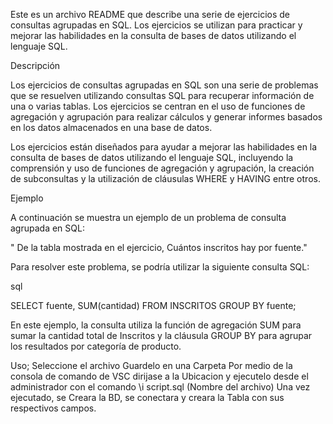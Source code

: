 Este es un archivo README que describe una serie de ejercicios de consultas agrupadas en SQL. Los ejercicios se utilizan para practicar y mejorar las habilidades en la consulta de bases de datos utilizando el lenguaje SQL.

Descripción

Los ejercicios de consultas agrupadas en SQL son una serie de problemas que se resuelven utilizando consultas SQL para recuperar información de una o varias tablas. Los ejercicios se centran en el uso de funciones de agregación y agrupación para realizar cálculos y generar informes basados en los datos almacenados en una base de datos.

Los ejercicios están diseñados para ayudar a mejorar las habilidades en la consulta de bases de datos utilizando el lenguaje SQL, incluyendo la comprensión y uso de funciones de agregación y agrupación, la creación de subconsultas y la utilización de cláusulas WHERE y HAVING entre otros.

Ejemplo

A continuación se muestra un ejemplo de un problema de consulta agrupada en SQL:

" De la tabla mostrada en el ejercicio, Cuántos inscritos hay por fuente."

Para resolver este problema, se podría utilizar la siguiente consulta SQL:

sql

SELECT fuente, SUM(cantidad) FROM INSCRITOS GROUP BY fuente;

En este ejemplo, la consulta utiliza la función de agregación SUM para sumar la cantidad total de Inscritos y la cláusula GROUP BY para agrupar los resultados por categoría de producto.

Uso; 
Seleccione el archivo
Guardelo en una Carpeta
Por medio de la consola de comando de VSC dirijase a la Ubicacion y ejecutelo desde el administrador con el comando \i script.sql (Nombre del archivo)
Una vez ejecutado, se Creara la BD, se conectara y creara la Tabla con sus respectivos campos.